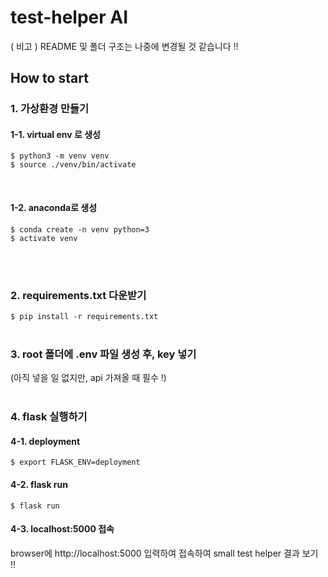 # test-helper AI
( 비고 ) README 및 폴더 구조는 나중에 변경될 것 같습니다 !! 


## How to start
### 1. 가상환경 만들기
#### 1-1. virtual env 로 생성
```
$ python3 -m venv venv
$ source ./venv/bin/activate
```
<br />

#### 1-2. anaconda로 생성
```
$ conda create -n venv python=3
$ activate venv
```
<br />
<br />

### 2. requirements.txt 다운받기
`$ pip install -r requirements.txt`
<br />
<br />


### 3. root 폴더에 .env 파일 생성 후, key 넣기
(아직 넣을 일 없지만, api 가져올 때 필수 !)
<br />
<br />


### 4. flask 실행하기
#### 4-1. deployment
`$ export FLASK_ENV=deployment`
<br />

#### 4-2. flask run
`$ flask run`
<br />

#### 4-3. localhost:5000 접속 
browser에 http://localhost:5000 입력하여 접속하여 small test helper 결과 보기 !!
<br />